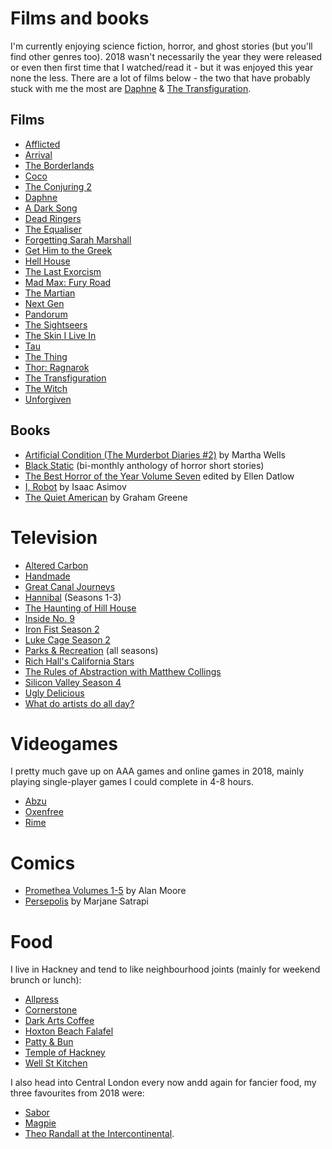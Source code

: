 # Films and books

I'm currently enjoying science fiction, horror, and ghost stories (but you'll find other genres too).
2018 wasn't necessarily the year they were released or even then first time that I watched/read it - but it was enjoyed this year none the less.
There are a lot of films below - the two that have probably stuck with me the most are [Daphne](https://www.imdb.com/title/tt5467554/?ref_=fn_al_tt_1) & [The Transfiguration](https://www.imdb.com/title/tt5039088/?ref_=nv_sr_1). 

## Films

- [Afflicted](https://www.imdb.com/title/tt2309961/?ref_=nv_sr_1)
- [Arrival](https://www.imdb.com/title/tt2543164/?ref_=nv_sr_1)
- [The Borderlands](https://www.imdb.com/title/tt2781832/?ref_=fn_al_tt_1)
- [Coco](https://www.imdb.com/title/tt2380307/?ref_=nv_sr_2)
- [The Conjuring 2](https://www.imdb.com/title/tt3065204/?ref_=nv_sr_2)
- [Daphne](https://www.imdb.com/title/tt5467554/?ref_=fn_al_tt_1)
- [A Dark Song](https://www.imdb.com/title/tt4805316/?ref_=nv_sr_1)
- [Dead Ringers](https://www.imdb.com/title/tt0094964/?ref_=nv_sr_2)
- [The Equaliser](https://www.imdb.com/title/tt0455944/?ref_=nv_sr_2)
- [Forgetting Sarah Marshall](https://www.imdb.com/title/tt0800039/?ref_=nv_sr_1)
- [Get Him to the Greek](https://www.imdb.com/title/tt1226229/?ref_=nv_sr_1)
- [Hell House](https://www.imdb.com/title/tt4267026/?ref_=nv_sr_1)
- [The Last Exorcism](https://www.imdb.com/title/tt1320244/?ref_=nv_sr_1)
- [Mad Max: Fury Road](https://www.imdb.com/title/tt1392190/?ref_=nv_sr_1)
- [The Martian](https://www.imdb.com/title/tt3659388/?ref_=nv_sr_1)
- [Next Gen](https://www.imdb.com/title/tt7133686/?ref_=nv_sr_3)
- [Pandorum](https://www.imdb.com/title/tt1188729/?ref_=nv_sr_2)
- [The Sightseers](https://www.imdb.com/title/tt2023690/?ref_=nv_sr_1)
- [The Skin I Live In](https://www.imdb.com/title/tt1189073/?ref_=nv_sr_1)
- [Tau](https://www.imdb.com/title/tt4357394/?ref_=nv_sr_1)
- [The Thing](https://www.imdb.com/title/tt0084787/?ref_=nv_sr_1)
- [Thor: Ragnarok](https://www.imdb.com/title/tt3501632/?ref_=nv_sr_1)
- [The Transfiguration](https://www.imdb.com/title/tt5039088/?ref_=nv_sr_1)
- [The Witch](https://www.imdb.com/title/tt4263482/?ref_=nv_sr_2)
- [Unforgiven](https://www.imdb.com/title/tt0105695/?ref_=nv_sr_1)

## Books

- [Artificial Condition (The Murderbot Diaries #2)](https://www.goodreads.com/book/show/36223860-artificial-condition) by Martha Wells
- [Black Static](https://shop.ttapress.com/collections/black-static) (bi-monthly anthology of horror short stories)
- [The Best Horror of the Year Volume Seven](https://www.goodreads.com/book/show/23399070-the-best-horror-of-the-year-volume-seven?ac=1&from_search=true) edited by Ellen Datlow
- [I, Robot](https://www.goodreads.com/book/show/41804.I_Robot?from_search=true) by Isaac Asimov
- [The Quiet American](https://www.goodreads.com/book/show/3698.The_Quiet_American?ac=1&from_search=true) by Graham Greene

# Television

- [Altered Carbon](https://www.imdb.com/title/tt2261227/?ref_=nv_sr_1)
- [Handmade](https://www.bbc.co.uk/programmes/b05ttnd7)
- [Great Canal Journeys](https://www.channel4.com/programmes/great-canal-journeys)
- [Hannibal](https://www.imdb.com/title/tt2243973/) (Seasons 1-3)
- [The Haunting of Hill House](https://www.imdb.com/title/tt6763664/?ref_=nv_sr_1)
- [Inside No. 9](https://www.bbc.co.uk/programmes/b05p650r)
- [Iron Fist Season 2](https://www.imdb.com/title/tt3322310/episodes?season=2)
- [Luke Cage Season 2](https://www.imdb.com/title/tt3322314/episodes?season=2)
- [Parks & Recreation](https://www.imdb.com/title/tt1266020/?ref_=nv_sr_1) (all seasons)
- [Rich Hall's California Stars](https://www.bbc.co.uk/programmes/b04bbfzw) 
- [The Rules of Abstraction with Matthew Collings](https://www.bbc.co.uk/programmes/b04gv5kl)
- [Silicon Valley Season 4](https://www.imdb.com/title/tt2575988/episodes?season=4)
- [Ugly Delicious](https://www.imdb.com/title/tt7907916/?ref_=nv_sr_1)
- [What do artists do all day?](https://www.bbc.co.uk/programmes/b01rjr1d/episodes/guide)

# Videogames

I pretty much gave up on AAA games and online games in 2018, mainly playing single-player games I could complete in 4-8 hours.

- [Abzu](https://www.playstation.com/en-gb/games/abzu-ps4/)
- [Oxenfree](https://www.playstation.com/en-us/games/oxenfree-ps4/)
- [Rime](https://www.playstation.com/en-us/games/rime-ps4/)

# Comics

- [Promethea Volumes 1-5](https://www.goodreads.com/series/66170) by Alan Moore
- [Persepolis](https://www.goodreads.com/book/show/991197.The_Complete_Persepolis?ac=1&from_search=true) by Marjane Satrapi

# Food

I live in Hackney and tend to like neighbourhood joints (mainly for weekend brunch or lunch):

- [Allpress](https://uk.allpressespresso.com/find/london-roastery)
- [Cornerstone](https://www.cornerstonehackney.com/)
- [Dark Arts Coffee](https://www.darkartscoffee.co.uk/)
- [Hoxton Beach Falafel](http://hoxtonbeach.com/)
- [Patty & Bun](https://www.pattyandbun.co.uk/richmond-rd-hackney)
- [Temple of Hackney](https://templeofseitan.co.uk/locations/)
- [Well St Kitchen](http://www.wellstreetkitchen.com/)

I also head into Central London every now andd again for fancier food, my three favourites from 2018 were:

- [Sabor](http://www.saborrestaurants.co.uk/)
- [Magpie](https://magpie-london.com/)
- [Theo Randall at the Intercontinental](https://www.theorandall.com/).
